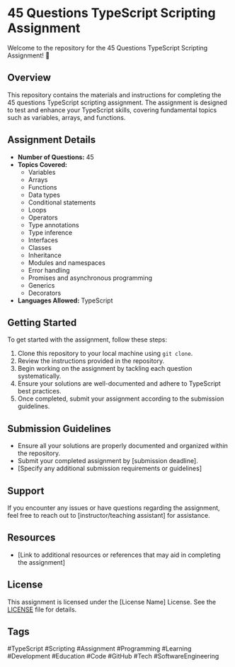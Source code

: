 # 45 Questions TypeScript Scripting Assignment

Welcome to the repository for the 45 Questions TypeScript Scripting Assignment! 🚀

## Overview

This repository contains the materials and instructions for completing the 45 questions TypeScript scripting assignment. The assignment is designed to test and enhance your TypeScript skills, covering fundamental topics such as variables, arrays, and functions.

## Assignment Details

- **Number of Questions:** 45
- **Topics Covered:** 
  - Variables
  - Arrays
  - Functions
  - Data types
  - Conditional statements
  - Loops
  - Operators
  - Type annotations
  - Type inference
  - Interfaces
  - Classes
  - Inheritance
  - Modules and namespaces
  - Error handling
  - Promises and asynchronous programming
  - Generics
  - Decorators
- **Languages Allowed:** TypeScript

## Getting Started

To get started with the assignment, follow these steps:

1. Clone this repository to your local machine using `git clone`.
2. Review the instructions provided in the repository.
3. Begin working on the assignment by tackling each question systematically.
4. Ensure your solutions are well-documented and adhere to TypeScript best practices.
5. Once completed, submit your assignment according to the submission guidelines.

## Submission Guidelines

- Ensure all your solutions are properly documented and organized within the repository.
- Submit your completed assignment by [submission deadline].
- [Specify any additional submission requirements or guidelines]

## Support

If you encounter any issues or have questions regarding the assignment, feel free to reach out to [instructor/teaching assistant] for assistance.

## Resources

- [Link to additional resources or references that may aid in completing the assignment]


## License

This assignment is licensed under the [License Name] License. See the [LICENSE](LICENSE) file for details.

## Tags

#TypeScript #Scripting #Assignment #Programming #Learning #Development #Education #Code #GitHub #Tech #SoftwareEngineering
